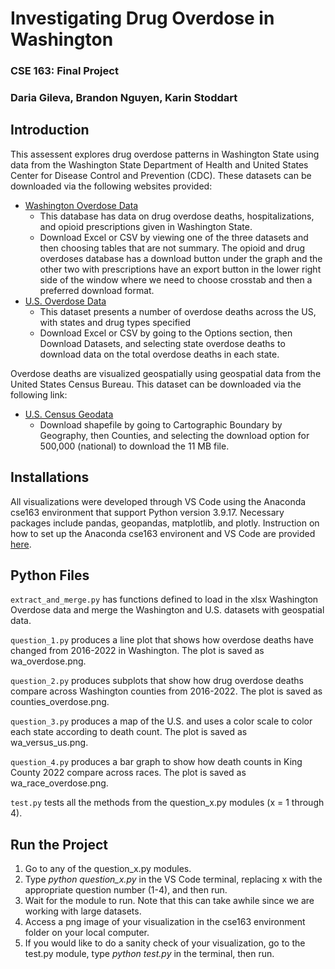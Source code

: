 # Investigating Drug Overdose in Washington
### CSE 163: Final Project
### Daria Gileva, Brandon Nguyen, Karin Stoddart

## Introduction
This assessent explores drug overdose patterns in Washington State using data from the Washington State Department of Health and United States Center for Disease Control and Prevention (CDC). These datasets can be downloaded via the following websites provided:
- [Washington Overdose Data](https://doh.wa.gov/data-and-statistical-reports/washington-tracking-network-wtn/opioids)
    - This database has data on drug overdose deaths, hospitalizations, and opioid prescriptions given in Washington State.
    - Download Excel or CSV by viewing one of the three datasets and then choosing tables that are not summary. The opioid and drug overdoses database has a download button under the graph and the other two with prescriptions have an export button in the lower right side of the window where we need to choose crosstab and then a preferred download format. 
- [U.S. Overdose Data](https://www.cdc.gov/nchs/nvss/vsrr/drug-overdose-data.htm)
    - This dataset presents a number of overdose deaths across the US, with states and drug types specified
    - Download Excel or CSV by going to the Options section, then Download Datasets, and selecting state overdose deaths to download data on the total overdose deaths in each state. 

Overdose deaths are visualized geospatially using geospatial data from the United States Census Bureau. This dataset can be downloaded via the following link:
- [U.S. Census Geodata](https://www.census.gov/geographies/mapping-files/time-series/geo/cartographic-boundary.html)
    - Download shapefile by going to Cartographic Boundary by Geography, then Counties, and selecting the download option for 500,000 (national) to download the 11 MB file.

## Installations
All visualizations were developed through VS Code using the Anaconda cse163 environment that support Python version 3.9.17. Necessary packages include pandas, geopandas, matplotlib, and plotly. Instruction on how to set up the Anaconda cse163 environent and VS Code are provided [here](https://courses.cs.washington.edu/courses/cse163/software/).

## Python Files
`extract_and_merge.py` has functions defined to load in the xlsx Washington Overdose data and merge the Washington and U.S. datasets with geospatial data.

`question_1.py` produces a line plot that shows how overdose deaths have changed from 2016-2022 in Washington. The plot is saved as wa_overdose.png.

`question_2.py` produces subplots that show how drug overdose deaths compare across Washington counties from 2016-2022. The plot is saved as counties_overdose.png.

`question_3.py` produces a map of the U.S. and uses a color scale to color each state according to death count. The plot is saved as wa_versus_us.png.

`question_4.py` produces a bar graph to show how death counts in King County 2022 compare across races. The plot is saved as wa_race_overdose.png.

`test.py` tests all the methods from the question_x.py modules (x = 1 through 4).

## Run the Project 
1. Go to any of the question_x.py modules.
2. Type _python question_x.py_ in the VS Code terminal, replacing x with the appropriate question number (1-4), and then run.
3. Wait for the module to run. Note that this can take awhile since we are working with large datasets.
4. Access a png image of your visualization in the cse163 environment folder on your local computer.
5. If you would like to do a sanity check of your visualization, go to the test.py module, type _python test.py_ in the terminal, then run.

